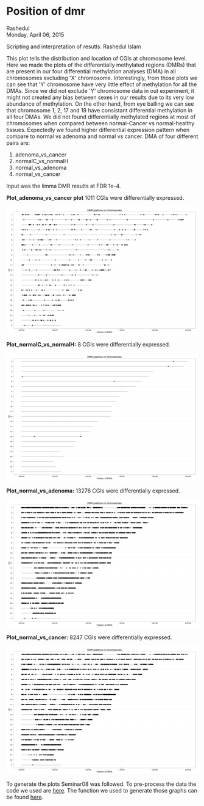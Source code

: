 # Position of dmr
Rashedul  
Monday, April 06, 2015  

Scripting and interpretation of resutls: Rashedul Islam 

This plot tells the distribution and location of CGIs at chromosome level. Here we made the plots of the differentially methylated regions (DMRs) that are present in our four differential methylation analyses (DMA) in all chromosomes excluding 'X' chromosome. Interestingly, from those plots we can see that 'Y' chromosome have very little effect of methylation for all the DMAs. Since we did not exclude 'Y' chromosome data in out experiment, it might not created any bias between sexes in our results due to its very low abundance of methylation. On the other hand, from eye balling we can see that chromosome 1, 2, 17 and 19 have consistant differential methylation in all four DMAs. We did not found differentially methylated regions at most of chromosomes when compared between normal-Cancer vs normal-healthy tissues. Expectedly we found higher differential expression pattern when compare to normal vs adenoma and normal vs cancer. DMA of four different pairs are:

1. adenoma_vs_cancer
2. normalC_vs_normalH
3. normal_vs_adenoma
4. normal_vs_cancer

Input was the limma DMR results at FDR 1e-4.

**Plot_adenoma_vs_cancer plot**
1011 CGIs were differentially expressed. 

![Plot_adenoma_vs_cancer](Plot_adenoma_vs_cancer.png)

**Plot_normalC_vs_normalH:**
8 CGIs were differentially expressed. 

![Plot_normalC_vs_normalH](Plot_normalC_vs_normalH.png)

**Plot_normal_vs_adenoma:**
13276 CGIs were differentially expressed. 

![Plot_normal_vs_adenoma](Plot_normal_vs_adenoma.png)

**Plot_normal_vs_cancer:** 
8247 CGIs were differentially expressed. 

![Plot_normal_vs_cancer](Plot_normal_vs_cancer.png)

To generate the plots Seminar08 was followed. To pre-process the data the code we used are [here](https://github.com/STAT540-UBC/yy_team01_colorectal-cancer_STAT540_2015/blob/master/rscripts/DMR_positions_at_chr_pre-process.R). The function we used to generate those graphs can be found [here](https://github.com/STAT540-UBC/yy_team01_colorectal-cancer_STAT540_2015/blob/master/rscripts/DMR_positions_at_chr_plot.R).

